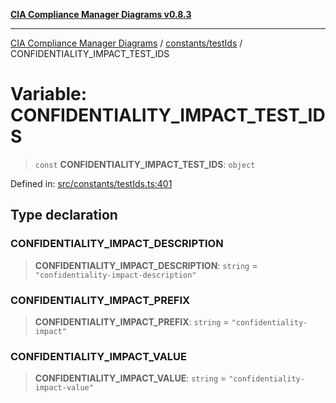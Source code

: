 [**CIA Compliance Manager Diagrams v0.8.3**](../../../README.md)

***

[CIA Compliance Manager Diagrams](../../../modules.md) / [constants/testIds](../README.md) / CONFIDENTIALITY\_IMPACT\_TEST\_IDS

# Variable: CONFIDENTIALITY\_IMPACT\_TEST\_IDS

> `const` **CONFIDENTIALITY\_IMPACT\_TEST\_IDS**: `object`

Defined in: [src/constants/testIds.ts:401](https://github.com/Hack23/cia-compliance-manager/blob/368d5a1330a94df78d48c65d28962bd0f7cab363/src/constants/testIds.ts#L401)

## Type declaration

### CONFIDENTIALITY\_IMPACT\_DESCRIPTION

> **CONFIDENTIALITY\_IMPACT\_DESCRIPTION**: `string` = `"confidentiality-impact-description"`

### CONFIDENTIALITY\_IMPACT\_PREFIX

> **CONFIDENTIALITY\_IMPACT\_PREFIX**: `string` = `"confidentiality-impact"`

### CONFIDENTIALITY\_IMPACT\_VALUE

> **CONFIDENTIALITY\_IMPACT\_VALUE**: `string` = `"confidentiality-impact-value"`
